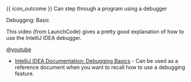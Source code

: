 <span id="prereqs"></span>

<span id="outcomes">{{ icon_outcome }} Can step through a program using a debugger</span>

<span id="title">Debugging: Basic</span>

<div id="body">

<div v-closeable alt="video: debugging in IntelliJ">

This video (from LaunchCode) gives a pretty good explanation of how to use the IntelliJ IDEA debugger.

@[youtube](1bCgzjatcr4)

</div>

* [IntelliJ IDEA Documentation: Debugging Basics](https://www.jetbrains.com/help/idea/debugger-basics.html) - Can be used as a reference document when you want to recall how to use a debugging feature.

</div>

<div id="extras">
</div>